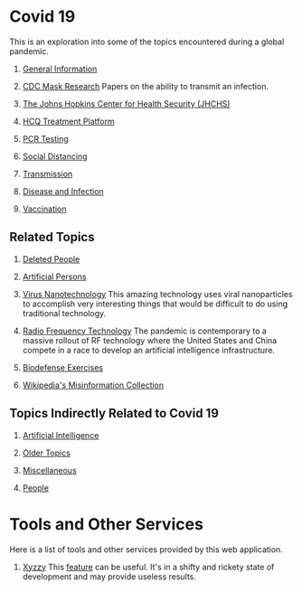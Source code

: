 # Covid 19

This is an exploration into some of the topics encountered during
a global pandemic.

1. [General Information](#pages/blog/cv19/general-info)

1. [CDC Mask Research](#pages/blog/cv19/cdc-mask-research)
   Papers on the ability to transmit an infection.

1. [The Johns Hopkins Center for Health Security (JHCHS)](#pages/blog/cv19/jhchs)

1. [HCQ Treatment Platform](#pages/blog/cv19/hcq)

1. [PCR Testing](#pages/blog/cv19/pcr-testing)

1. [Social Distancing](#pages/blog/cv19/social-distance)

1. [Transmission](#pages/blog/cv19/covid-transmission)

1. [Disease and Infection](#pages/blog/cv19/disease)

1. [Vaccination](#pages/blog/cv19/vx/index)

## Related Topics

1. [Deleted People](#pages/blog/cv19/deleted-people)

1. [Artificial Persons](#pages/blog/cv19/artificial)
	
1. [Virus Nanotechnology](#pages/blog/cv19/nanotech)
   This amazing technology uses viral nanoparticles to accomplish very 
   interesting things that would be difficult to do using traditional
   technology.
   
1. [Radio Frequency Technology](#pages/blog/cv19/emf)
   The pandemic is contemporary to a massive rollout of RF technology where
   the United States and China compete in a race to develop an artificial
   intelligence infrastructure.

1. [Biodefense Exercises](#pages/blog/cv19/biodefense-exercises)

1. [Wikipedia's Misinformation Collection](#pages/blog/cv19/bad-info)


## Topics Indirectly Related to Covid 19

1. [Artificial Intelligence](#pages/blog/cv19/ai)

1. [Older Topics](#pages/blog/cv19/older-topics)

1. [Miscellaneous](#pages/blog/cv19/misc)

1. [People](#pages/blog/cv19/people/index)

# Tools and Other Services

Here is a list of tools and other services provided by this web application.

1. [Xyzzy](#xyzzy)  This [feature](https://en.wikipedia.org/wiki/Xyzzy_(computing)) can be useful.  It's in a shifty and rickety state of development and may
provide useless results.

   
